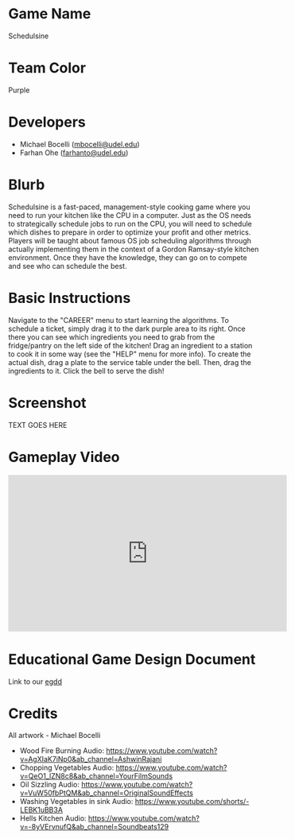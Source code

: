# Game Name

Schedulsine

# Team Color

Purple

# Developers

-   Michael Bocelli (mbocelli@udel.edu)
-   Farhan Ohe (farhanto@udel.edu)

# Blurb

Schedulsine is a fast-paced, management-style cooking game where you need to run your kitchen like the CPU in a computer.
Just as the OS needs to strategically schedule jobs to run on the CPU, you will need to schedule which dishes to prepare in
order to optimize your profit and other metrics. Players will be taught about famous OS job scheduling algorithms through
actually implementing them in the context of a Gordon Ramsay-style kitchen environment. Once they have the knowledge, they
can go on to compete and see who can schedule the best.

# Basic Instructions

Navigate to the "CAREER" menu to start learning the algorithms. To schedule a ticket, simply drag it to the dark purple area
to its right. Once there you can see which ingredients you need to grab from the fridge/pantry on the left side of the kitchen!
Drag an ingredient to a station to cook it in some way (see the "HELP" menu for more info). To create the actual dish, drag a
plate to the service table under the bell. Then, drag the ingredients to it. Click the bell to serve the dish!

# Screenshot

TEXT GOES HERE

# Gameplay Video

<iframe width="560" height="315" src="https://www.youtube.com/embed/w465NExPCns?si=bNdEls5aextzbA4O" title="YouTube video player" frameborder="0" allow="accelerometer; clipboard-write; gyroscope; picture-in-picture; web-share" allowfullscreen></iframe>

# Educational Game Design Document

Link to our [egdd](docs/egdd.md)

# Credits

All artwork - Michael Bocelli

-   Wood Fire Burning Audio: https://www.youtube.com/watch?v=AgXIaK7iNp0&ab_channel=AshwinRajani
-   Chopping Vegetables Audio: https://www.youtube.com/watch?v=QeO1_lZN8c8&ab_channel=YourFilmSounds
-   Oil Sizzling Audio: https://www.youtube.com/watch?v=VuW50fbPtQM&ab_channel=OriginalSoundEffects
-   Washing Vegetables in sink Audio: https://www.youtube.com/shorts/-LEBK1uBB3A
-   Hells Kitchen Audio: https://www.youtube.com/watch?v=-8yVErvnufQ&ab_channel=Soundbeats129
